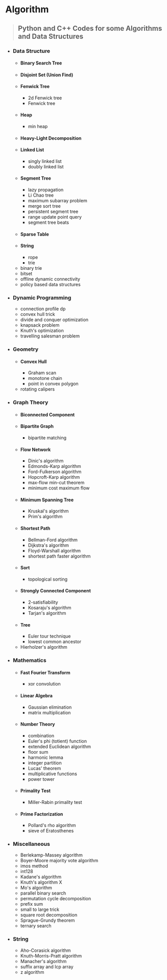 # Algorithm

> ## Python and C++ Codes for some Algorithms and Data Structures

- ### Data Structure
  - #### Binary Search Tree
  - #### Disjoint Set (Union Find)
  - #### Fenwick Tree
    - 2d Fenwick tree
    - Fenwick tree
  - #### Heap
    - min heap
  - #### Heavy-Light Decomposition
  - #### Linked List
    - singly linked list
    - doubly linked list
  - #### Segment Tree
    - lazy propagation
    - Li Chao tree
    - maximum subarray problem
    - merge sort tree
    - persistent segment tree
    - range update point query
    - segment tree beats
  - #### Sparse Table
  - #### String
    - rope
    - trie
  - binary trie
  - bitset
  - offline dynamic connectivity
  - policy based data structures

- ### Dynamic Programming
  - connection profile dp
  - convex hull trick
  - divide and conquer optimization
  - knapsack problem
  - Knuth's optimization
  - travelling salesman problem

- ### Geometry
  - #### Convex Hull
    - Graham scan
    - monotone chain
    - point in convex polygon
  - rotating calipers

- ### Graph Theory
  - #### Biconnected Component
  - #### Bipartite Graph
    - bipartite matching
  - #### Flow Network
    - Dinic's algorithm
    - Edmonds-Karp algorithm
    - Ford-Fulkerson algorithm
    - Hopcroft-Karp algorithm
    - max-flow min-cut theorem
    - minimum cost maximum flow
  - #### Minimum Spanning Tree
    - Kruskal's algorithm
    - Prim's algorithm
  - #### Shortest Path
    - Bellman-Ford algorithm
    - Dijkstra's algorithm
    - Floyd-Warshall algorithm
    - shortest path faster algorithm
  - #### Sort
    - topological sorting
  - #### Strongly Connected Component
    - 2-satisfiability
    - Kosaraju's algorithm
    - Tarjan's algorithm
  - #### Tree
    - Euler tour technique
    - lowest common ancestor
  - Hierholzer's algorithm

- ### Mathematics
  - #### Fast Fourier Transform
    - xor convolution
  - #### Linear Algebra
    - Gaussian elimination
    - matrix multiplication
  - #### Number Theory
    - combination
    - Euler's phi (totient) function
    - extended Euclidean algorithm
    - floor sum
    - harmonic lemma
    - integer partition
    - Lucas' theorem
    - multiplicative functions
    - power tower
  - #### Primality Test
    - Miller-Rabin primality test
  - #### Prime Factorization
    - Pollard's rho algorithm
    - sieve of Eratosthenes

- ### Miscellaneous
    - Berlekamp-Massey algorithm
    - Boyer-Moore majority vote algorithm
    - imos method
    - int128
    - Kadane's algorithm
    - Knuth's algorithm X
    - Mo's algorithm
    - parallel binary search
    - permutation cycle decomposition
    - prefix sum
    - small to large trick
    - square root decomposition
    - Sprague-Grundy theorem
    - ternary search

- ### String
    - Aho-Corasick algorithm
    - Knuth-Morris-Pratt algorithm
    - Manacher's algorithm
    - suffix array and lcp array
    - z algorithm
